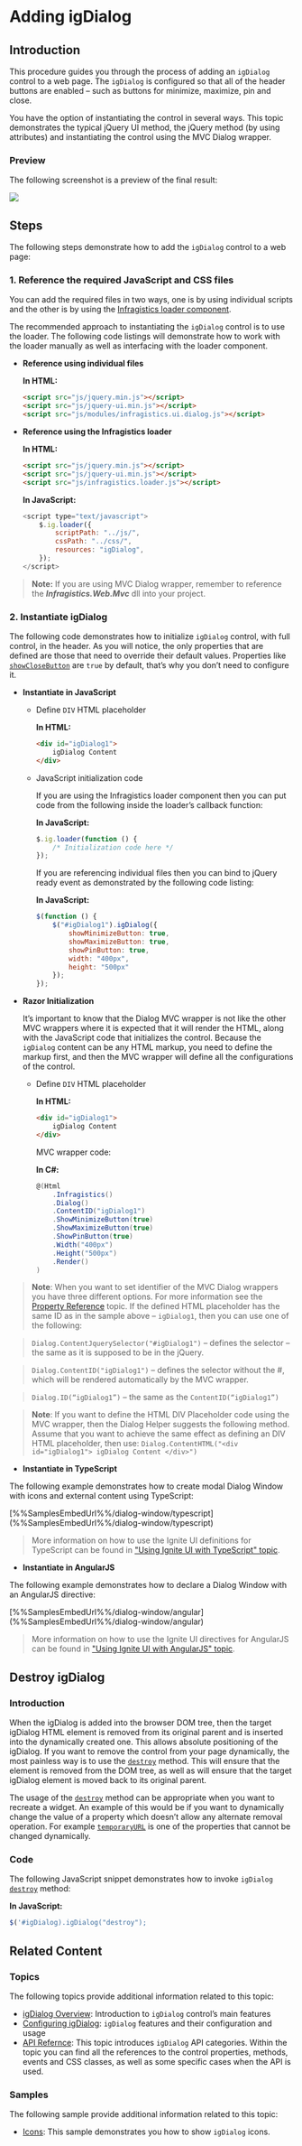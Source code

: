 ﻿<!--
|metadata|
{
    "fileName": "adding-igdialog",
    "controlName": "igDialog",
    "tags": ["Getting Started", "TypeScript", "AngularJS"]
}
|metadata|
-->

# Adding igDialog

## Introduction

This procedure guides you through the process of adding an `igDialog` control to a web page. The `igDialog` is configured so that all of the header buttons are enabled – such as buttons for minimize, maximize, pin and close.

You have the option of instantiating the control in several ways. This topic demonstrates the typical jQuery UI method, the jQuery method (by using attributes) and instantiating the control using the MVC Dialog wrapper.

### Preview

The following screenshot is a preview of the final result:

![](images/03_Adding_igDialog_1.png)

## Steps

The following steps demonstrate how to add the `igDialog` control to a web page:

### 1. Reference the required JavaScript and CSS files

You can add the required files in two ways, one is by using individual scripts and the other is by using the [Infragistics loader component](Using-Infragistics-Loader.html).

The recommended approach to instantiating the `igDialog` control is to use the loader. The following code listings will demonstrate how to work with the loader manually as well as interfacing with the loader component.

- **Reference using individual files**

	**In HTML:**

	```html
	<script src="js/jquery.min.js"></script>
    <script src="js/jquery-ui.min.js"></script>
    <script src="js/modules/infragistics.ui.dialog.js"></script>
	```

- **Reference using the Infragistics loader**

	**In HTML:**

	```html
	<script src="js/jquery.min.js"></script>
    <script src="js/jquery-ui.min.js"></script>
    <script src="js/infragistics.loader.js"></script>
	```

	**In JavaScript:**

	```js
	<script type="text/javascript">
        $.ig.loader({
            scriptPath: "../js/",
            cssPath: "../css/",
            resources: "igDialog",
        });
    </script>
	```

> **Note:** If you are using MVC Dialog wrapper, remember to reference the ***Infragistics.Web.Mvc*** dll into your project.


### 2. Instantiate igDialog

The following code demonstrates how to initialize `igDialog` control, with full control, in the header. As you will notice, the only properties that are defined are those that need to override their default values. Properties like [`showCloseButton`](%%jQueryApiUrl%%/ui.igDialog#options:showCloseButton) are `true` by default, that’s why you don’t need to configure it.

- **Instantiate in JavaScript**

	- ​Define `DIV` HTML placeholder
	
		**In HTML:**
		
		```html
		<div id="igDialog1">
		    igDialog Content
		</div>
		```

	- JavaScript initialization code

		If you are using the Infragistics loader component then you can put code from the following inside the loader’s callback function:

		**In JavaScript:**

		```js
		$.ig.loader(function () {
	    	/* Initialization code here */
	    });
		```

		If you are referencing individual files then you can bind to jQuery ready event as demonstrated by the following code listing:

		**In JavaScript:**

		```js
		$(function () {
	        $("#igDialog1").igDialog({
	            showMinimizeButton: true,
	            showMaximizeButton: true,
	            showPinButton: true,
	            width: "400px",
	            height: "500px"    
	        });
	    });
		```

- **Razor Initialization**
	
	It’s important to know that the Dialog MVC wrapper is not like the other MVC wrappers where it is expected that it will render the HTML,  along with the JavaScript code that initializes the control. Because the `igDialog` content can be any HTML markup, you need to define the markup first, and then the MVC wrapper will define all the configurations of the control.

	- Define `DIV` HTML placeholder

		**In HTML:**
		
		```html
		<div id="igDialog1">
	        igDialog Content
	    </div>
		```

		MVC wrapper code:
		
		**In C#:**
		
		```csharp
		@(Html
	        .Infragistics()
	        .Dialog()
	        .ContentID("igDialog1")
	        .ShowMinimizeButton(true)
	        .ShowMaximizeButton(true)
	        .ShowPinButton(true)
	        .Width("400px")
	        .Height("500px")    
	        .Render()
	    )
		```

> **Note**: When you want to set identifier of the MVC Dialog wrappers you have three different options. For more information see the [Property Reference](igDialog-Property-Reference.html) topic. If the defined HTML placeholder has the same ID as in the sample above – `igDialog1`, then you can use one of the following:

> `Dialog.ContentJquerySelector("#igDialog1")` – defines the selector – the same as it is supposed  to be in the jQuery.

> `Dialog.ContentID("igDialog1")` – defines the selector without the #, which will be rendered automatically by the MVC wrapper.

> `Dialog.ID(“igDialog1”)` – the same as the `ContentID(“igDialog1”)`

> **Note**: If you want to define the HTML DIV Placeholder code using the MVC wrapper, then the Dialog Helper suggests the following method. Assume that you want to achieve the same effect as defining an DIV HTML placeholder, then use:  `Dialog.ContentHTML("<div id="igDialog1"> igDialog Content </div>")`

- **Instantiate in TypeScript**

The following example demonstrates how to create modal Dialog Window with icons and external content using TypeScript:

<div class="embed-sample">
   [%%SamplesEmbedUrl%%/dialog-window/typescript](%%SamplesEmbedUrl%%/dialog-window/typescript)
</div>

> More information on how to use the Ignite UI definitions for TypeScript can be found in ["Using Ignite UI with TypeScript" topic](using-ignite-ui-with-typescript.html).

- **Instantiate in AngularJS**

The following example demonstrates how to declare a Dialog Window with an AngularJS directive:

<div class="embed-sample">
   [%%SamplesEmbedUrl%%/dialog-window/angular](%%SamplesEmbedUrl%%/dialog-window/angular)
</div>

> More information on how to use the Ignite UI directives for AngularJS can be found in ["Using Ignite UI with AngularJS" topic](using-ignite-ui-with-angularjs.html).

## Destroy igDialog

### Introduction

When the igDialog is added into the browser DOM tree, then the target igDialog HTML element is removed from its original parent and is inserted into the dynamically created one. This allows absolute positioning of the igDialog. If you want to remove the control from your page dynamically, the most painless way is to use the [`destroy`](%%jQueryApiUrl%%/ui.igDialog#methods:destroy) method. This will ensure that the element is removed from the DOM tree, as well as will ensure that the target igDialog element is moved back to its original parent.

The usage of the [`destroy`](%%jQueryApiUrl%%/ui.igDialog#methods:destroy) method can be appropriate when you want to recreate a widget. An example of this would be if you want to dynamically change the value of a property which doesn’t allow any alternate removal operation. For example [`temporaryURL`](%%jQueryApiUrl%%/ui.igDialog#options:temporaryURL) is one of the properties that cannot be changed dynamically.

### Code

The following JavaScript snippet demonstrates how to invoke `igDialog` [`destroy`](%%jQueryApiUrl%%/ui.igDialog#methods:destroy) method:

**In JavaScript:**

```js
$('#igDialog).igDialog("destroy");
```

## Related Content

### Topics

The following topics provide additional information related to this topic:

- [igDialog Overview](igDialog-Overview.html): Introduction to `igDialog` control’s main features
- [Configuring igDialog](Configuring-igDialog.html): `igDialog` features and their configuration and usage
- [API Refernce](igDialog-API-Reference.html): This topic introduces `igDialog` API categories. Within the topic you can find all the references to the control properties, methods, events and CSS classes, as well as some specific cases when the API is used.

### Samples

The following sample provide additional information related to this topic:

- [Icons](%%SamplesUrl%%/dialog-window/icons): This sample demonstrates you how to show `igDialog` icons.
